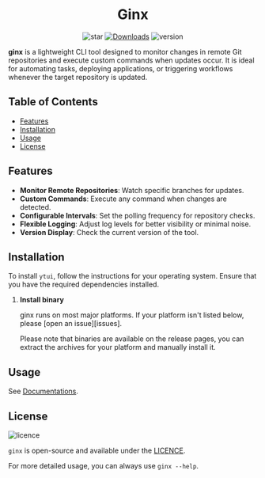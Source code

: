 <div align="center">
<h1> Ginx </h1>

![star]
[![Downloads][downloads-badge]][releases]
![version]

</div>

**ginx** is a lightweight CLI tool designed to monitor changes in remote Git repositories and execute custom commands when updates occur. It is ideal for automating tasks, deploying applications, or triggering workflows whenever the target repository is updated.

## Table of Contents

- [Features](#features)
- [Installation](#installation)
- [Usage](#usage)
- [License](#license)

## Features

- **Monitor Remote Repositories**: Watch specific branches for updates.
- **Custom Commands**: Execute any command when changes are detected.
- **Configurable Intervals**: Set the polling frequency for repository checks.
- **Flexible Logging**: Adjust log levels for better visibility or minimal noise.
- **Version Display**: Check the current version of the tool.

## Installation

To install `ytui`, follow the instructions for your operating system.
Ensure that you have the required dependencies installed.

1. **Install binary**

   ginx runs on most major platforms. If your platform isn't listed below,
   please [open an issue][issues].

   Please note that binaries are available on the release pages, you can extract the archives for your
   platform and manually install it.

## Usage

See [Documentations](docs/ginx.md).

## License

![licence]

`ginx` is open-source and available under the [LICENCE](LICENSE).

For more detailed usage, you can always use `ginx --help`.

[licence]: https://img.shields.io/github/license/didactiklabs/ginx
[downloads-badge]: https://img.shields.io/github/downloads/didactiklabs/ginx/total?logo=github&logoColor=white&style=flat-square
[releases]: https://github.com/didactiklabs/ginx/releases
[star]: https://img.shields.io/github/stars/didactiklabs/ginx
[version]: https://img.shields.io/github/v/release/didactiklabs/ginx

